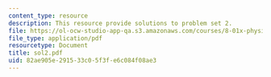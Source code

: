 ```yaml
---
content_type: resource
description: This resource provide solutions to problem set 2.
file: https://ol-ocw-studio-app-qa.s3.amazonaws.com/courses/8-01x-physics-i-classical-mechanics-with-an-experimental-focus-fall-2002/82ae905e291533c05f3fe6c084f08ae3_sol2.pdf
file_type: application/pdf
resourcetype: Document
title: sol2.pdf
uid: 82ae905e-2915-33c0-5f3f-e6c084f08ae3
---
```

